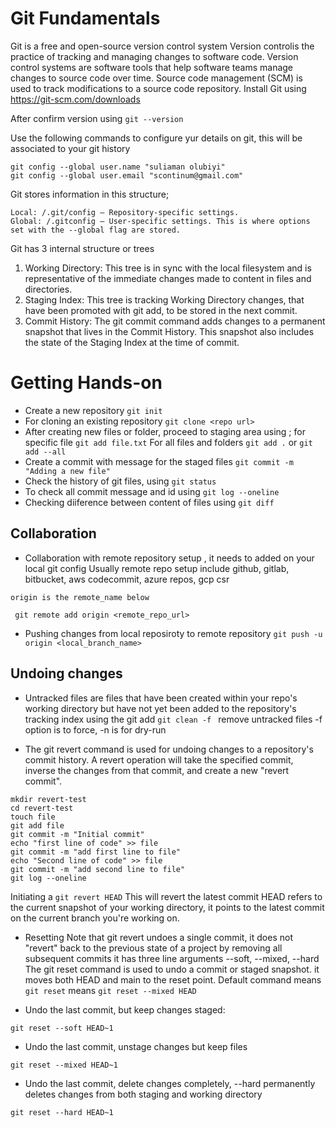 # Git Fundamentals

Git is a free and open-source version control system
Version controlis the practice of tracking and managing changes to software code. Version control systems are software tools that help software teams manage changes to source code over time.
Source code management (SCM) is used to track modifications to a source code repository.
Install Git using https://git-scm.com/downloads

After confirm version using `git --version`

Use the following commands to configure yur details on git, this will be associated to your git history
```
git config --global user.name "suliaman olubiyi"
git config --global user.email "scontinum@gmail.com"
```
Git stores information in this structure;
```
Local: /.git/config – Repository-specific settings.
Global: /.gitconfig – User-specific settings. This is where options set with the --global flag are stored.
```

Git has 3 internal structure or trees
1. Working Directory: This tree is in sync with the local filesystem and is representative of the immediate changes made to content in files and directories.
2. Staging Index: This tree is tracking Working Directory changes, that have been promoted with git add, to be stored in the next commit.
3. Commit History: The git commit command adds changes to a permanent snapshot that lives in the Commit History. This snapshot also includes the state of the Staging Index at the time of commit.

# Getting Hands-on
* Create a new repository `git init`
* For cloning an existing repository `git clone <repo url>`
* After creating new files or folder, proceed to staging area using ;
  for specific file `git add file.txt`
  For all files and folders  `git add .` or   `git add --all`
* Create a commit with message for the staged files `git commit -m "Adding a new file"`
* Check the history of git files, using `git status`
* To check all commit message and id using `git log --oneline`
* Checking diiference between content of files using `git diff`

## Collaboration 
* Collaboration with remote repository setup , it needs to added on your local git config
Usually remote repo setup include github, gitlab, bitbucket, aws codecommit, azure repos, gcp csr

`origin is the remote_name below`

` git remote add origin <remote_repo_url>`

* Pushing changes from local reposiroty to remote repository
`git push -u origin <local_branch_name>`


## Undoing changes
* Untracked files are files that have been created within your repo's working directory but have not yet been added to the repository's tracking index using the git add
`git clean -f ` remove untracked files -f option is to force, -n is for dry-run

* The git revert command is used for undoing changes to a repository's commit history.
A revert operation will take the specified commit, inverse the changes from that commit, and create a new "revert commit".
```
mkdir revert-test
cd revert-test
touch file
git add file
git commit -m "Initial commit"
echo "first line of code" >> file
git commit -m "add first line to file"
echo "Second line of code" >> file
git commit -m "add second line to file"
git log --oneline
```
Initiating a `git revert HEAD`
This will revert the latest commit
HEAD refers to the current snapshot of your working directory, it points to the latest commit on the current branch you're working on.

* Resetting
Note that git revert undoes a single commit, it does not "revert" back to the previous state of a project by removing all subsequent commits
it has three line arguments --soft, --mixed, --hard
The git reset command is used to undo a commit or staged snapshot. it moves both HEAD and main to the reset point.
Default command means `git reset` means `git reset --mixed HEAD`

* Undo the last commit, but keep changes staged: 

`git reset --soft HEAD~1`

* Undo the last commit, unstage changes but keep files

`git reset --mixed HEAD~1`

* Undo the last commit, delete changes completely, --hard permanently deletes changes from both staging and working directory

`git reset --hard HEAD~1`


